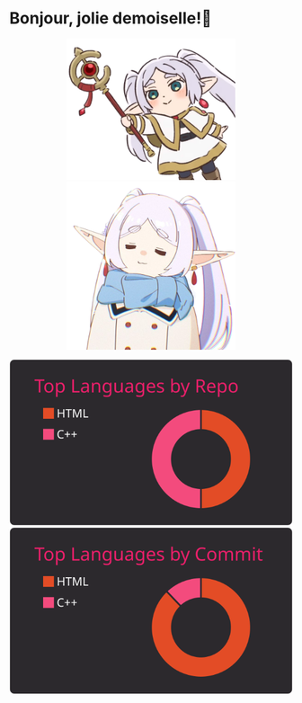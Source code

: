# Bonjour, jolie demoiselle!👋
<div id="header" align="middle">
  <img src="Screenshot_2023-11-30_231327-removebg.png" width="300"/>
  <img src="z5033005982882_ac2ad52fc792813fe83cc8d795504f4a-PhotoRoom.png-PhotoRoom.png" width="300"/>
</div>

[![](https://raw.githubusercontent.com/niifuji/niifuji/master/profile-summary-card-output/monokai/1-repos-per-language.svg)](https://github.com/vn7n24fzkq/github-profile-summary-cards) [![](https://raw.githubusercontent.com/niifuji/niifuji/master/profile-summary-card-output/monokai/2-most-commit-language.svg)](https://github.com/vn7n24fzkq/github-profile-summary-cards)
